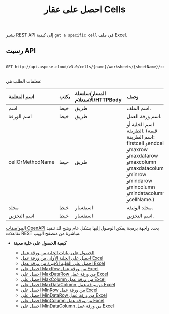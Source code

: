 ﻿---
title: احصل على عقار Cells
type: docs
url: /ar/get-cells-properties/
weight: 130
---
يشير REST API إلى كيفية `get a specific cell` في ملف Excel.

## رسيت API
 
```bash
 
GET http://api.aspose.cloud/v3.0/cells/{name}/worksheets/{sheetName}/cells/{cellOrMethodName}
 
```
 معلمات الطلب هي:
 
| اسم المعلمة| يكتب| المسار/سلسلة الاستعلام/HTTPBody|وصف|
|:- |:- |:- |:- |
| اسم| خيط| طريق| اسم الملف.|
| اسم الورقة| خيط| طريق| اسم ورقة العمل.|
| cellOrMethodName| خيط| طريق|اسم الخلية أو الطريقة. (قيمة اسم الطريقة: firstcell وendcell وmaxrow وmaxdatarow وmaxcolumn وmaxdatacolumn وminrow وmindarow وmincolumn وmindatacolumn وcellName.)|
| مجلد| خيط| استفسار| مجلد الوثيقة.|
| اسم التخزين| خيط| استفسار| اسم التخزين.|
 
 ال[مواصفات OpenAPI](https://apireference.aspose.cloud/cells/#/Cells/GetWorksheetCell) يحدد واجهة برمجة يمكن الوصول إليها بشكل عام ويتيح لك تنفيذ تفاعلات REST مباشرة من متصفح الويب.


- **كيفية الحصول على خلية معينة**

   - [الحصول على بيانات الخلية من ورقة عمل](/cells/ar/get-cell-data-from-a-worksheet/)
   - [احصل على الخلية الأولى من ورقة عمل Excel](/cells/ar/get-first-cell-from-excel-worksheet/)
   - [احصل على الخلية الأخيرة من ورقة عمل Excel](/cells/ar/get-last-cell-of-excel-worksheet/)
   - [احصل على MaxRow من ورقة عمل Excel](/cells/ar/get-maxrow-from-excel-worksheet/)
   - [احصل على MaxDataRow من ورقة عمل Excel](/cells/ar/get-maxdatarow-from-excel-worksheet/)
   - [احصل على MaxColumn من ورقة عمل Excel](/cells/ar/get-maxcolumn-from-excel-worksheet/)
   - [احصل على MaxDataColumn من ورقة عمل Excel](/cells/ar/get-maxdatacolumn-from-excel-worksheet/)
   - [احصل على MinRow من ورقة عمل Excel](/cells/ar/get-minrow-from-excel-worksheet/)
   - [احصل على MinDataRow من ورقة عمل Excel](/cells/ar/get-mindatarow-from-excel-worksheet/)
   - [احصل على MinColumn من ورقة عمل Excel](/cells/ar/get-mincolumn-from-excel-worksheet/)
   - [احصل على MinDataColumn من ورقة عمل Excel](/cells/ar/get-mindatacolumn-from-excel-worksheet/)
